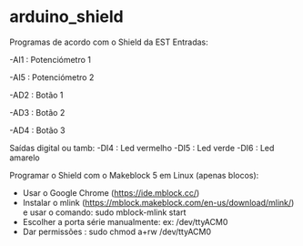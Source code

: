 # arduino_shield
Programas de acordo com o Shield da EST
Entradas:

-AI1 : Potenciómetro 1

-AI5 : Potenciómetro 2

-AD2 : Botão 1

-AD3 : Botão 2

-AD4 : Botão 3

Saídas digital ou tamb:
-DI4 : Led vermelho
-DI5 : Led verde
-DI6 : Led amarelo

Programar o Shield com o Makeblock 5 em Linux (apenas blocos):
- Usar o Google Chrome (https://ide.mblock.cc/)
- Instalar o mlink (https://mblock.makeblock.com/en-us/download/mlink/) e usar o comando: sudo mblock-mlink start
- Escolher a porta série manualmente: ex: /dev/ttyACM0
- Dar permissões : sudo chmod a+rw /dev/ttyACM0
